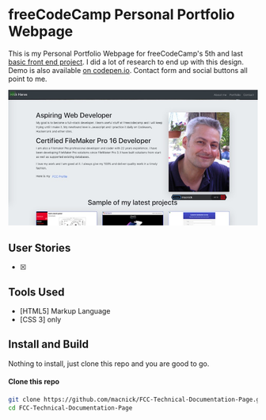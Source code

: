 # freeCodeCamp Personal Portfolio Webpage

This is my Personal Portfolio Webpage for freeCodeCamp's 5th and last [basic front end project](https://learn.freecodecamp.org/responsive-web-design/responsive-web-design-projects/build-a-personal-portfolio-webpage). I did a lot of research to end up with this design. Demo is also available [on codepen.io](https://codepen.io/macnick/full/bQMOBo). Contact form and social buttons all point to me.

![Personal Portfolio Webpage](/screenshot.jpg)

## User Stories

- [x]

## Tools Used

- [HTML5] Markup Language
- [CSS 3] only

## Install and Build

Nothing to install, just clone this repo and you are good to go.

#### Clone this repo

```bash
git clone https://github.com/macnick/FCC-Technical-Documentation-Page.git
cd FCC-Technical-Documentation-Page
```
